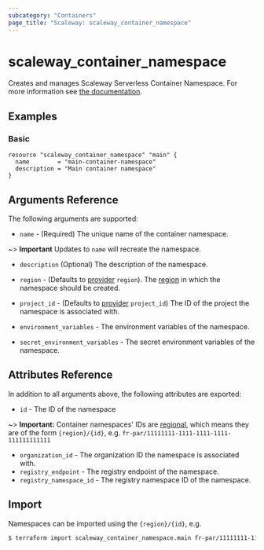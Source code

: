 ```yaml
---
subcategory: "Containers"
page_title: "Scaleway: scaleway_container_namespace"
---
```


# scaleway_container_namespace

Creates and manages Scaleway Serverless Container Namespace.
For more information see [the documentation](https://developers.scaleway.com/en/products/containers/api/#namespaces-cdce79).

## Examples

### Basic

```hcl
resource "scaleway_container_namespace" "main" {
  name        = "main-container-namespace"
  description = "Main container namespace"
}
```

## Arguments Reference

The following arguments are supported:

- `name` - (Required) The unique name of the container namespace.

~> **Important** Updates to `name` will recreate the namespace.

- `description` (Optional) The description of the namespace.

- `region` - (Defaults to [provider](../index.md#region) `region`). The [region](../guides/regions_and_zones.md#regions) in which the namespace should be created.

- `project_id` - (Defaults to [provider](../index.md#project_id) `project_id`) The ID of the project the namespace is associated with.

- `environment_variables` - The environment variables of the namespace.

- `secret_environment_variables` - The secret environment variables of the namespace.

## Attributes Reference

In addition to all arguments above, the following attributes are exported:

- `id` - The ID of the namespace

~> **Important:** Container namespaces' IDs are [regional](../guides/regions_and_zones.md#resource-ids), which means they are of the form `{region}/{id}`, e.g. `fr-par/11111111-1111-1111-1111-111111111111`

- `organization_id` - The organization ID the namespace is associated with.
- `registry_endpoint` - The registry endpoint of the namespace.
- `registry_namespace_id` - The registry namespace ID of the namespace.


## Import

Namespaces can be imported using the `{region}/{id}`, e.g.

```bash
$ terraform import scaleway_container_namespace.main fr-par/11111111-1111-1111-1111-111111111111
```
